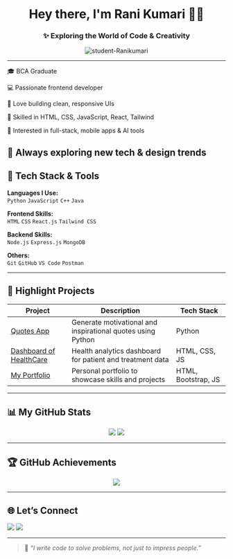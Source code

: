 <h1 align="center">Hey there, I'm Rani Kumari 👩‍💻</h1>
<h3 align="center">✨ Exploring the World of Code & Creativity</h3>

<p align="center">
  <img src="https://komarev.com/ghpvc/?username=student-Ranikumari&label=Profile%20views&color=blueviolet&style=flat-square" alt="student-Ranikumari" />
</p>

---

🎓 BCA Graduate

💻 Passionate frontend developer

🎨 Love building clean, responsive UIs

🚀 Skilled in HTML, CSS, JavaScript, React, Tailwind

📱 Interested in full-stack, mobile apps & AI tools

🧠 Always exploring new tech & design trends
---

## 🧰 Tech Stack & Tools

**Languages I Use:**  
`Python` `JavaScript` `C++` `Java`

**Frontend Skills:**  
`HTML` `CSS` `React.js` `Tailwind CSS`

**Backend Skills:**  
`Node.js` `Express.js` `MongoDB` 

**Others:**  
`Git` `GitHub` `VS Code` `Postman` 

---

## 🌟 Highlight Projects

| Project | Description | Tech Stack |
|--------|-------------|------------|
| [Quotes App](https://github.com/student-Ranikumari/Quotes_App) | Generate motivational and inspirational quotes using Python | Python |
| [Dashboard of HealthCare](https://github.com/student-Ranikumari/Dashboard-of-HealthCare) | Health analytics dashboard for patient and treatment data | HTML, CSS, JS |
| [My Portfolio](https://github.com/student-Ranikumari/My-Porfolio) | Personal portfolio to showcase skills and projects | HTML, Bootstrap, JS |

---

## 📊 My GitHub Stats

<p align="center">
  <img src="https://github-readme-stats.vercel.app/api?username=student-Ranikumari&theme=react&show_icons=true" />
  <img src="https://github-readme-streak-stats.herokuapp.com?user=student-Ranikumari&theme=react" />
</p>

---

## 🏆 GitHub Achievements

<p align="center">
  <img src="https://github-profile-trophy.vercel.app/?username=student-Ranikumari&theme=onestar&no-bg=true&margin-w=15" />
</p>

---

## 🌐 Let’s Connect

<p align="left">
  <a href="www.linkedin.com/in/rani-kumari-dev"><img src="https://img.shields.io/badge/LinkedIn-blue?style=for-the-badge&logo=linkedin&logoColor=white" /></a>
  <a href="mailto:rk2859669@gmail.com"><img src="https://img.shields.io/badge/Gmail-red?style=for-the-badge&logo=gmail&logoColor=white" /></a>
</p>

---

> 🌸 *“I write code to solve problems, not just to impress people.”*
> 
